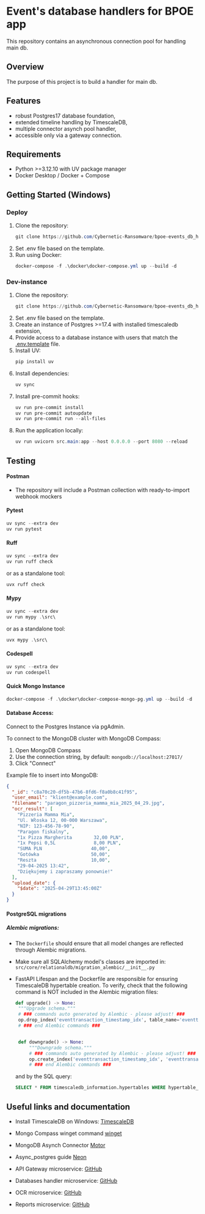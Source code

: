 # Event's database handlers for BPOE app
This repository contains an asynchronous connection pool for handling main db.

## Overview
The purpose of this project is to build a handler for main db.

## Features
- robust Postgres17 database foundation,
- extended timeline handling by TimescaleDB,
- multiple connector asynch pool handler,
- accessible only via a gateway connection.

## Requirements
- Python >=3.12.10 with UV package manager
- Docker Desktop / Docker + Compose

## Getting Started (Windows)
### Deploy
1. Clone the repository:
      ```powershell
      git clone https://github.com/Cybernetic-Ransomware/bpoe-events_db_handler.git
      ```
2. Set .env file based on the template.
3. Run using Docker:
      ```powershell
      docker-compose -f .\docker\docker-compose.yml up --build -d
      ```
### Dev-instance
1. Clone the repository:
      ```powershell
      git clone https://github.com/Cybernetic-Ransomware/bpoe-events_db_handler.git
      ```
2. Set .env file based on the template.
3. Create an instance of Postgres >=17.4 with installed timescaledb extension,
4. Provide access to a database instance with users that match the [.env.template](docker/.env.template) file.
5. Install UV:
      ```powershell
      pip install uv
      ```
6. Install dependencies:
      ```powershell
      uv sync
      ```
7. Install pre-commit hooks:
      ```powershell
      uv run pre-commit install
      uv run pre-commit autoupdate
      uv run pre-commit run --all-files
      ```
8. Run the application locally:
      ```powershell
      uv run uvicorn src.main:app --host 0.0.0.0 --port 8080 --reload
      ```

## Testing
#### Postman
- The repository will include a Postman collection with ready-to-import webhook mockers

#### Pytest
```powershell
uv sync --extra dev
uv run pytest
```

#### Ruff
```powershell
uv sync --extra dev
uv run ruff check
```
or as a standalone tool:
```powershell
uvx ruff check
```

#### Mypy
```powershell
uv sync --extra dev
uv run mypy .\src\
```
or as a standalone tool:
```powershell
uvx mypy .\src\
```

#### Codespell
```powershell
uv sync --extra dev
uv run codespell
```

#### Quick Mongo Instance
```powershell
docker-compose -f .\docker\docker-compose-mongo-pg.yml up --build -d
```

#### Database Access:
Connect to the Postgres Instance via pgAdmin.

To connect to the MongoDB cluster with MongoDB Compass:
1. Open MongoDB Compass
2. Use the connection string, by default: `mongodb://localhost:27017/`
3. Click "Connect"

Example file to insert into MongoDB:
```json
{
  "_id": "c8a70c20-df5b-47b6-8fd6-f8a0b8c41f95",
  "user_email": "klient@example.com",
  "filename": "paragon_pizzeria_mamma_mia_2025_04_29.jpg",
  "ocr_result": [
    "Pizzeria Mamma Mia",
    "Ul. Włoska 12, 00-000 Warszawa",
    "NIP: 123-456-78-90",
    "Paragon fiskalny",
    "1x Pizza Margherita        32,00 PLN",
    "1x Pepsi 0,5L              8,00 PLN",
    "SUMA PLN                  40,00",
    "Gotówka                   50,00",
    "Reszta                    10,00",
    "29-04-2025 13:42",
    "Dziękujemy i zapraszamy ponownie!"
  ],
  "upload_date": {
    "$date": "2025-04-29T13:45:00Z"
  }
}
```

#### PostgreSQL migrations
#####  Alembic migrations:
- The `Dockerfile` should ensure that all model changes are reflected through Alembic migrations.
- Make sure all SQLAlchemy model's classes are imported in: `src/core/relationaldb/migration_alembic/__init__.py`
- FastAPI Lifespan and the Dockerfile are responsible for ensuring TimescaleDB hypertable creation.
  To verify, check that the following command is NOT included in the Alembic migration files:

   ```python
   def upgrade() -> None:
    """Upgrade schema."""
    # ### commands auto generated by Alembic - please adjust! ###
    op.drop_index('eventtransaction_timestamp_idx', table_name='eventtransaction')
    # ### end Alembic commands ###


    def downgrade() -> None:
        """Downgrade schema."""
        # ### commands auto generated by Alembic - please adjust! ###
        op.create_index('eventtransaction_timestamp_idx', 'eventtransaction', [sa.literal_column('timestamp DESC')], unique=False)
        # ### end Alembic commands ###
   ```
   and by the SQL query:
   ```sql
   SELECT * FROM timescaledb_information.hypertables WHERE hypertable_name = 'eventtransaction';
   ```


## Useful links and documentation
- Install TimescaleDB on Windows: [TimescaleDB](https://docs.timescale.com/self-hosted/latest/install/installation-windows/)
- Mongo Compass winget command [winget](https://winget.run/pkg/MongoDB/Compass.Full)
- MongoDB Asynch Connector [Motor](https://motor.readthedocs.io/en/stable/tutorial-asyncio.html)
- Async_postgres guide [Neon](https://neon.tech/guides/fastapi-async)

- API Gateway microservice: [GitHub](https://github.com/Cybernetic-Ransomware/bpoe-api-gateway.git)
- Databases handler microservice: [GitHub](https://github.com/Cybernetic-Ransomware/bpoe_events_db_handler)
- OCR microservice: [GitHub](https://github.com/Cybernetic-Ransomware/bpoe-ocr)
- Reports microservice: [GitHub](https://github.com/Cybernetic-Ransomware/bpoe_events_reports)
